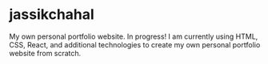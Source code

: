 # jassikchahal
My own personal portfolio website. In progress!
I am currently using HTML, CSS, React, and additional technologies to create my own personal portfolio website from scratch.
